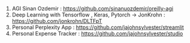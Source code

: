 1. AGI Sinan Ozdemir : https://github.com/sinanuozdemir/oreilly-agi
2. Deep Learning with Tensorflow , Keras, Pytorch -> JonKrohn : https://github.com/jonkrohn/DLTFpT
3. Personal Perplexity App : https://github.com/jajohnsylvester/streamlit
4. Personal Expense Tracker : https://github.com/jajohnsylvester/studio
